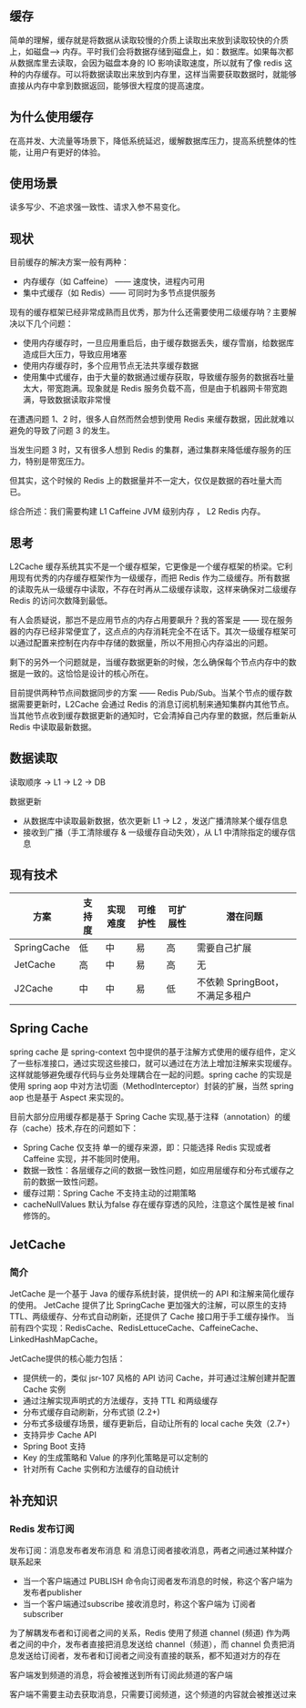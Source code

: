 ## 缓存

简单的理解，缓存就是将数据从读取较慢的介质上读取出来放到读取较快的介质上，如磁盘-->
内存。平时我们会将数据存储到磁盘上，如：数据库。如果每次都从数据库里去读取，会因为磁盘本身的 IO 影响读取速度，所以就有了像
redis 这种的内存缓存。可以将数据读取出来放到内存里，这样当需要获取数据时，就能够直接从内存中拿到数据返回，能够很大程度的提高速度。

## 为什么使用缓存

在高并发、大流量等场景下，降低系统延迟，缓解数据库压力，提高系统整体的性能，让用户有更好的体验。

## 使用场景

读多写少、不追求强一致性、请求入参不易变化。

## 现状

目前缓存的解决方案一般有两种：

* 内存缓存（如 Caffeine） —— 速度快，进程内可用
* 集中式缓存（如 Redis）—— 可同时为多节点提供服务

现有的缓存框架已经非常成熟而且优秀，那为什么还需要使用二级缓存呐？主要解决以下几个问题：

* 使用内存缓存时，一旦应用重启后，由于缓存数据丢失，缓存雪崩，给数据库造成巨大压力，导致应用堵塞
* 使用内存缓存时，多个应用节点无法共享缓存数据
* 使用集中式缓存，由于大量的数据通过缓存获取，导致缓存服务的数据吞吐量太大，带宽跑满。现象就是 Redis
  服务负载不高，但是由于机器网卡带宽跑满，导致数据读取非常慢

在遭遇问题 1、2 时，很多人自然而然会想到使用 Redis 来缓存数据，因此就难以避免的导致了问题 3 的发生。

当发生问题 3 时，又有很多人想到 Redis 的集群，通过集群来降低缓存服务的压力，特别是带宽压力。

但其实，这个时候的 Redis 上的数据量并不一定大，仅仅是数据的吞吐量大而已。

综合所述：我们需要构建 L1 Caffeine JVM 级别内存 ， L2 Redis 内存。

## 思考

L2Cache 缓存系统其实不是一个缓存框架，它更像是一个缓存框架的桥梁。它利用现有优秀的内存缓存框架作为一级缓存，而把 Redis
作为二级缓存。所有数据的读取先从一级缓存中读取，不存在时再从二级缓存读取，这样来确保对二级缓存 Redis 的访问次数降到最低。

有人会质疑说，那岂不是应用节点的内存占用要飙升？我的答案是 ——
现在服务器的内存已经非常便宜了，这点点的内存消耗完全不在话下。其次一级缓存框架可以通过配置来控制在内存中存储的数据量，所以不用担心内存溢出的问题。

剩下的另外一个问题就是，当缓存数据更新的时候，怎么确保每个节点内存中的数据是一致的。这恰恰是设计的核心所在。

目前提供两种节点间数据同步的方案 —— Redis Pub/Sub。当某个节点的缓存数据需要更新时，L2Cache 会通过 Redis
的消息订阅机制来通知集群内其他节点。当其他节点收到缓存数据更新的通知时，它会清掉自己内存里的数据，然后重新从
Redis 中读取最新数据。

## 数据读取

读取顺序 -> L1 -> L2 -> DB

数据更新

* 从数据库中读取最新数据，依次更新 L1 -> L2 ，发送广播清除某个缓存信息
* 接收到广播（手工清除缓存 & 一级缓存自动失效），从 L1 中清除指定的缓存信息

## 现有技术

| 方案          | 支持度 | 实现难度 | 可维护性 | 可扩展性 | 潜在问题                  |
|-------------|-----|------|------|------|-----------------------|
| SpringCache | 低   | 中    | 易    | 高    | 需要自己扩展                |
| JetCache    | 高   | 中    | 易    | 高    | 无                     |
| J2Cache     | 中   | 中    | 易    | 低    | 不依赖 SpringBoot，不满足多租户 |

## Spring Cache

spring cache 是 spring-context 包中提供的基于注解方式使用的缓存组件，定义了一些标准接口，通过实现这些接口，就可以通过在方法上增加注解来实现缓存。这样就能够避免缓存代码与业务处理耦合在一起的问题。spring
cache 的实现是使用 spring aop 中对方法切面（MethodInterceptor）封装的扩展，当然 spring aop 也是基于 Aspect 来实现的。

目前大部分应用缓存都是基于 Spring Cache 实现,基于注释（annotation）的缓存（cache）技术,存在的问题如下：

* Spring Cache 仅支持 单一的缓存来源，即：只能选择 Redis 实现或者 Caffeine 实现，并不能同时使用。
* 数据一致性：各层缓存之间的数据一致性问题，如应用层缓存和分布式缓存之前的数据一致性问题。
* 缓存过期：Spring Cache 不支持主动的过期策略
* cacheNullValues 默认为false 存在缓存穿透的风险，注意这个属性是被 final 修饰的。

## JetCache

### 简介

JetCache 是一个基于 Java 的缓存系统封装，提供统一的 API 和注解来简化缓存的使用。
JetCache 提供了比 SpringCache 更加强大的注解，可以原生的支持 TTL、两级缓存、分布式自动刷新，还提供了 Cache 接口用于手工缓存操作。
当前有四个实现：RedisCache、RedisLettuceCache、CaffeineCache、LinkedHashMapCache。

JetCache提供的核心能力包括：

* 提供统一的，类似 jsr-107 风格的 API 访问 Cache，并可通过注解创建并配置 Cache 实例
* 通过注解实现声明式的方法缓存，支持 TTL 和两级缓存
* 分布式缓存自动刷新，分布式锁 (2.2+)
* 分布式多级缓存场景，缓存更新后，自动让所有的 local cache 失效（2.7+）
* 支持异步 Cache API
* Spring Boot 支持
* Key 的生成策略和 Value 的序列化策略是可以定制的
* 针对所有 Cache 实例和方法缓存的自动统计

## 补充知识

### Redis 发布订阅

发布订阅：消息发布者发布消息 和 消息订阅者接收消息，两者之间通过某种媒介联系起来

* 当一个客户端通过 PUBLISH 命令向订阅者发布消息的时候，称这个客户端为发布者publisher
* 当一个客户端通过subscribe 接收消息时，称这个客户端为 订阅者 subscriber

为了解耦发布者和订阅者之间的关系，Redis 使用了频道 channel (频道)
作为两者之间的中介，发布者直接把消息发送给 channel（频道），而 channel 负责把消息发送给订阅者，发布者和订阅者之间没有直接的联系，都不知道对方的存在

客户端发到频道的消息，将会被推送到所有订阅此频道的客户端

客户端不需要主动去获取消息，只需要订阅频道，这个频道的内容就会被推送过来
